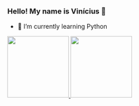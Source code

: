 ### Hello! My name is Vinícius 👋



- 🌱 I’m currently learning Python
  
<div>
  <a href="https://github.com/viniciusdsv93">
  <img height="140em" src="https://github-readme-stats.vercel.app/api?username=viniciusdsv93&show_icons=true&theme=dark&include_all_commits=true&count_private=true"/>
  <img height="140em" src="https://github-readme-stats.vercel.app/api/top-langs/?username=viniciusdsv93&layout=compact&langs_count=16&theme=dark"/>
</div>

##
  
>
